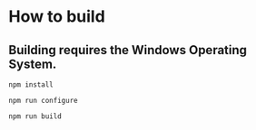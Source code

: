 # How to build

## Building requires the Windows Operating System.  

`npm install`

`npm run configure`

`npm run build`

